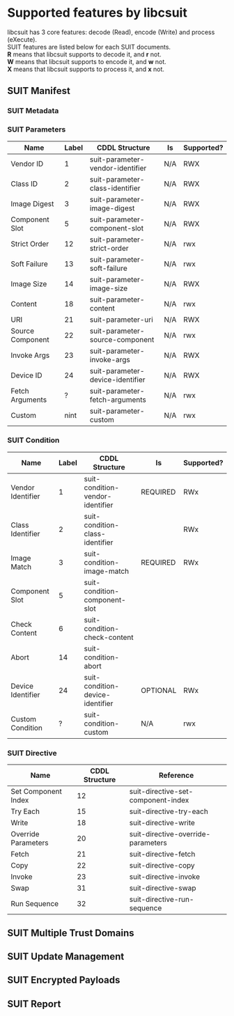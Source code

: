# Supported features by libcsuit
libcsuit has 3 core features: decode (Read), encode (Write) and process (eXecute).  
SUIT features are listed below for each SUIT documents.  
**R** means that libcsuit supports to decode it, and **r** not.  
**W** means that libcsuit supports to encode it, and **w** not.  
**X** means that libcsuit supports to process it, and **x** not.  

## SUIT Manifest

### SUIT Metadata



### SUIT Parameters

Name | Label | CDDL Structure | Is | Supported?
---|---|---|---|---
Vendor ID | 1 | suit-parameter-vendor-identifier | N/A | RWX
Class ID | 2 |suit-parameter-class-identifier | N/A | RWX
Image Digest | 3 | suit-parameter-image-digest | N/A | RWX
Component Slot | 5 | suit-parameter-component-slot | N/A | RWX
Strict Order | 12 | suit-parameter-strict-order | N/A | rwx
Soft Failure | 13 | suit-parameter-soft-failure | N/A | rwx
Image Size | 14 | suit-parameter-image-size | N/A | RWX
Content | 18 | suit-parameter-content | N/A | rwx
URI | 21 | suit-parameter-uri | N/A | RWX
Source Component | 22 | suit-parameter-source-component | N/A | rwx
Invoke Args | 23 | suit-parameter-invoke-args | N/A | RWX
Device ID | 24 | suit-parameter-device-identifier | N/A | RWX
Fetch Arguments | ? | suit-parameter-fetch-arguments | N/A | rwx
Custom | nint | suit-parameter-custom | N/A | rwx

### SUIT Condition

Name | Label | CDDL Structure | Is | Supported?
---|---|---|---|---
Vendor Identifier | 1 | suit-condition-vendor-identifier | REQUIRED | RWx
Class Identifier | 2 | suit-condition-class-identifier |  | RWx
Image Match | 3 | suit-condition-image-match | REQUIRED | RWx
Component Slot | 5 | suit-condition-component-slot | 
Check Content | 6 | suit-condition-check-content | 
Abort | 14 | suit-condition-abort | 
Device Identifier | 24 | suit-condition-device-identifier | OPTIONAL | RWx
Custom Condition | ? | suit-condition-custom | N/A | rwx

### SUIT Directive
Name | CDDL Structure | Reference
---|---|---
Set Component Index | 12 | suit-directive-set-component-index | REQUIRED | RWX
Try Each | 15 | suit-directive-try-each | MAY | RWx
Write | 18 | suit-directive-write | N/A | rwx
Override Parameters | 20 | suit-directive-override-parameters | N/A | RWX
Fetch | 21 | suit-directive-fetch | N/A | RWX
Copy | 22 | suit-directive-copy | N/A | rwx
Invoke | 23 | suit-directive-invoke | MAY | RWX
Swap | 31 | suit-directive-swap | N/A | rwx
Run Sequence | 32 | suit-directive-run-sequence | OPTIONAL | rwx

## SUIT Multiple Trust Domains


## SUIT Update Management

## SUIT Encrypted Payloads

## SUIT Report
